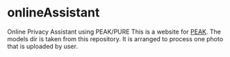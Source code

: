 # onlineAssistant
Online Privacy Assistant using PEAK/PURE
This is a website for [PEAK](https://github.com/aycignl/peak/tree/main). The models dir is taken from this repository. It is arranged to process one photo that is uploaded by user.
